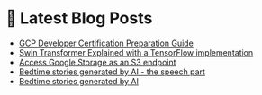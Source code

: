 # 📩 Latest Blog Posts
<!-- BLOG-POST-LIST:START -->
- [GCP Developer Certification Preparation Guide](https://dzlab.github.io/certification/2022/05/16/gcp-developer-prep/)
- [Swin Transformer Explained with a TensorFlow implementation](https://dzlab.github.io/notebooks/tensorflow/vision/classification/2022/02/27/Swin_Transfomer.html)
- [Access Google Storage as an S3 endpoint](https://dzlab.github.io/gcp/2022/02/26/gs-with-s3-sdk/)
- [Bedtime stories generated by AI - the speech part](https://dzlab.github.io/notebooks/tensorflow/speech/2022/02/18/bedtime-stories-speech.html)
- [Bedtime stories generated by AI](https://dzlab.github.io/tensorflow/2022/02/18/bedtime-stories/)
<!-- BLOG-POST-LIST:END -->
